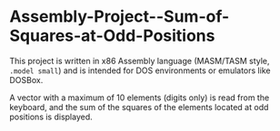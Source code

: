# Assembly-Project--Sum-of-Squares-at-Odd-Positions
This project is written in x86 Assembly language (MASM/TASM style, `.model small`) and is intended for DOS environments or emulators like DOSBox.

A vector with a maximum of 10 elements (digits only) is read from the keyboard, and the sum of the squares of the elements located at odd positions is displayed.
